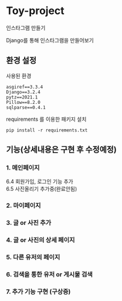 # Toy-project

인스타그램 만들기

Django를 통해 인스타그램을 만들어보기

## 환경 설정

사용된 환경

```
asgiref==3.3.4
Django==3.2.4
pytz==2021.1
Pillow==8.2.0
sqlparse==0.4.1
```

requirements 를 이용한 패키지 설치

```
pip install -r requirements.txt
```

## 기능(상세내용은 구현 후 수정예정)

### 1. 메인페이지
6.4 회원가입, 로그인 기능 추가\
6.5 사진올리기 추가중(완료안됨)

### 2. 마이페이지

### 3. 글 or 사진 추가

### 4. 글 or 사진의 상세 페이지

### 5. 다른 유저의 페이지

### 6. 검색을 통한 유저 or 게시물 검색

### 7. 추가 기능 구현 (구상중)

